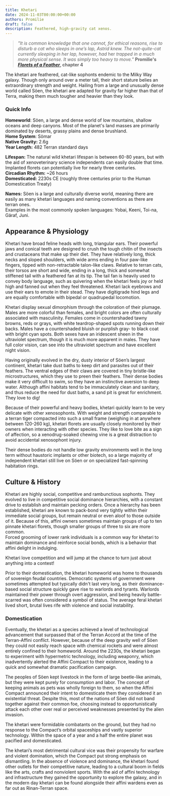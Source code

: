 ```yaml
---
title: Khetari
date: 2024-11-03T00:00:00+00:00
authors: Promilie
draft: false
description: Feathered, high-gravity cat xenos.
---
```

> _"It is common knowledge that one cannot, for ethical reasons, rise to disturb a cat who sleeps in one’s lap, Astrid knew. The not-quite-cat currently sleeping in her lap, however, had_ her _trapped in a much more physical sense. It was simply too heavy to move."_
> **Promilie's [_Florets of a Feather_](https://archiveofourown.org/works/54477985/chapters/145430536), chapter 4**

The khetari are feathered, cat-like sophonts endemic to the Milky Way galaxy. Though only around over a meter tall, their short stature belies an extraordinary strength and weight. Hailing from a large and unusually dense world called Söen, the khetari are adapted for gravity far higher than that of Terra, making them much tougher and heavier than they look.
### Quick Info
**Homeworld**: Söen, a large and dense world of low mountains, shallow oceans and deep canyons. Most of the planet's land masses are primarily dominated by deserts, grassy plains and dense brushland.  
**Home System**: Sömar  
**Native Gravity:** 2.6g  
**Year Length:** 482 Terran standard days

**Lifespan:** The natural wild khetari lifespan is between 60-80 years, but with the aid of xenoveterinary science independents can easily double that time. Implanted florets can potentially live for nearly three centuries.  
**Circadian Rhythm:** ~26 hours  
**Domesticated:** 2230s CE (roughly three centuries prior to the Human Domestication Treaty)

**Names:** Söen is a large and culturally diverse world, meaning there are easily as many khetari languages and naming conventions as there are terran ones.  
Examples in the most commonly spoken languages: Yobai, Keeni, Toi-na, Gäraf, Juni.
## Appearance & Physiology
Khetari have broad feline heads with long, triangular ears. Their powerful jaws and conical teeth are designed to crush the tough chitin of the insects and crustaceans that make up their diet. They have relatively long, thick necks and sloped shoulders, with wide arms ending in four paw-like fingers, tipped with non-retractable talon-like claws. Relative to terran cats, their torsos are short and wide, ending in a long, thick and somewhat stiffened tail with a feathered fan at its tip. The tail fan is heavily used to convey body language, such as quivering when the khetari feels joy or held high and fanned out when they feel threatened. Khetari lack eyebrows and use their ears to emote in their stead. They have digitigrade hind legs and are equally comfortable with bipedal or quadrupedal locomotion.

Khetari display sexual dimorphism through the coloration of their plumage. Males are more colorful than females, and bright colors are often culturally associated with masculinity. Females come in countershaded tawny browns, reds or grays, with white teardrop-shaped spots running down their backs. Males have a countershaded bluish or purplish gray- to black coat with bright cyan spots. Both sexes have an iridescent sheen in the ultraviolet spectrum, though it is much more apparent in males. They have full color vision, can see into the ultraviolet spectrum and have excellent night vision.

Having originally evolved in the dry, dusty interior of Söen’s largest continent, khetari take dust baths to keep dirt and parasites out of their feathers. The ventral edges of their claws are covered in tiny bristle-like microstructures, which they use to preen their feathers. Their dense bodies make it very difficult to swim, so they have an instinctive aversion to deep water. Although affini habitats tend to be immaculately clean and sanitary, and thus reduce the need for dust baths, a sand pit is great for enrichment. They love to dig!

Because of their powerful and heavy bodies, khetari quickly learn to be very delicate with other xenosophonts. With weight and strength comparable to a terran tiger compacted into such a small frame (weighing in at anywhere between 120-260 kg), khetari florets are usually closely monitored by their owners when interacting with other species. They like to love bite as a sign of affection, so a xenodrug-soaked chewing vine is a great distraction to avoid accidental xenosophont injury.

Their dense bodies do not handle low gravity environments well in the long term without haustoric implants or other biotech, so a large majority of independent khetari still live on Söen or on specialized fast-spinning habitation rings.
## Culture & History
Khetari are highly social, competitive and rambunctious sophonts. They evolved to live in competitive social dominance hierarchies, with a constant drive to establish and maintain pecking orders. Once a hierarchy has been established, khetari are known to pack-bond very tightly within their immediate social groups, but remain neutral or even aloof to those outside of it. Because of this, affini owners sometimes maintain groups of up to ten pinnate khetari florets, though smaller groups of three to six are more common.  
Forced grooming of lower rank individuals is a common way for khetari to maintain dominance and reinforce social bonds, which is a behavior that affini delight in indulging.

Khetari love competition and will jump at the chance to turn just about anything into a contest!

Prior to their domestication, the khetari homeworld was home to thousands of sovereign feudal countries. Democratic systems of government were sometimes attempted but typically didn't last very long, as their dominance-based social structure quickly gave rise to warlords and tyrants. Warlords maintained their power through overt aggression, and being heavily battle-scarred was often considered a symbol of status. The average feral khetari lived short, brutal lives rife with violence and social instability.
### Domestication
Eventually, the khetari as a species achieved a level of technological advancement that surpassed that of the Terran Accord at the time of the Terran-Affini conflict. However, because of the deep gravity well of Söen they could not easily reach space with chemical rockets and were almost entirely confined to their homeworld. Around the 2230s, the khetari began to experiment with hypermetric technology, including weaponry, which inadvertently alerted the Affini Compact to their existence, leading to a quick and somewhat dramatic pacification campaign.

The peoples of Söen kept livestock in the form of large beetle-like animals, but they were kept purely for consumption and labor. The concept of keeping animals as pets was wholly foreign to them, so when the Affini Compact announced their intent to domesticate them they considered it an existential threat. Despite this, most of the nations of Söen did not band together against their common foe, choosing instead to opportunistically attack each other over real or perceived weaknesses presented by the alien invasion.

The khetari were formidable combatants on the ground, but they had no response to the Compact’s orbital spaceships and vastly superior technology. Within the space of a year and a half the entire planet was pacified and domesticated.

The khetari’s most detrimental cultural vice was their propensity for warfare and violent domination, which the Compact put strong emphasis on dismantling. In the absence of violence and dominance, the khetari found other outlets for their competitive nature, leading to a cultural boom in fields like the arts, crafts and nonviolent sports. With the aid of affini technology and infrastructure they gained the opportunity to explore the galaxy, and in the modern day khetari can be found alongside their affini wardens even as far out as Rinan-Terran space.